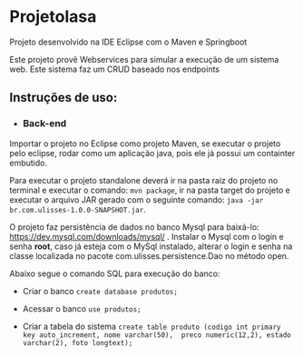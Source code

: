 # Projetolasa


Projeto desenvolvido na IDE Eclipse com o Maven e Springboot

Este projeto provê Webservices para simular a execução de um sistema web. Este sistema faz um CRUD baseado nos endpoints

## Instruções de uso:

- ### Back-end

Importar o projeto no Eclipse como projeto Maven, se executar o projeto pelo eclipse, rodar como um aplicação java, pois ele já possui um containter embutido.

Para executar o projeto standalone deverá ir na pasta raiz do projeto no terminal e executar o comando: `mvn package`, ir na pasta target do projeto e executar o arquivo JAR gerado com o seguinte comando: `java -jar br.com.ulisses-1.0.0-SNAPSHOT.jar`.

O projeto faz persistência de dados no banco Mysql para baixá-lo: https://dev.mysql.com/downloads/mysql/ .
Instalar o Mysql com o login e senha **root**, caso já esteja com o MySql instalado, alterar o login e senha na classe localizada no pacote com.ulisses.persistence.Dao no método open.

Abaixo segue o comando SQL para execução do banco:

- Criar o banco
`create database produtos;`

- Acessar o banco
`use produtos;`

- Criar a tabela do sistema
`create table produto (codigo int primary key auto_increment,
                       nome varchar(50), 
                       preco numeric(12,2),
                       estado varchar(2),
                       foto longtext);`
                       


